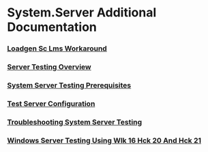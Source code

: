 # System.Server Additional Documentation
### [Loadgen Sc Lms Workaround](testref/loadgen_sc_lms_workaround.md.md)
### [Server Testing Overview](testref/server_testing_overview.md.md)
### [System Server Testing Prerequisites](testref/system_server_testing_prerequisites.md.md)
### [Test Server Configuration](testref/test_server_configuration.md.md)
### [Troubleshooting System Server Testing](testref/troubleshooting_system_server_testing.md.md)
### [Windows Server Testing Using Wlk 16 Hck 20 And Hck 21](testref/windows_server_testing_using_wlk_16_hck_20_and_hck_21.md.md)

